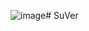 ![image](https://github.com/JessicaSStr/SuVer/assets/120538039/9add6411-c086-4a41-aa09-2c052bcfeb1d)# SuVer
